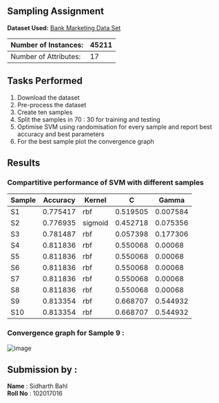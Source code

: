 ## Sampling Assignment

**Dataset Used:** [Bank Marketing Data Set](https://archive.ics.uci.edu/ml/machine-learning-databases/00222/)

| Number of Instances:  | 45211 |
|-----------------------|--------|
| Number of Attributes: | 17     |

## Tasks Performed
1. Download the dataset
2. Pre-process the dataset
3. Create ten samples 
4. Split the samples in  70 : 30 for training and testing
5. Optimise SVM using randomisation for every sample and report best accuracy and best parameters
6. For the best sample plot the convergence graph


## Results

### Compartitive performance of SVM with different samples
|Sample|	Accuracy |	Kernel |	C 	 |     Gamma |
|------|-----------|--------|---------|-----------|
|S1	|0.775417 |	rbf	   |0.519505	|0.007584 |
S2	|0.776935	|sigmoid	|0.452718	|0.075356|
S3	|0.781487	|rbf	|0.057398	|0.177306|
S4	|0.811836	|rbf	|0.550068	|0.00068|
S5	|0.811836	|rbf	|0.550068	|0.00068|
S6	|0.811836	|rbf	|0.550068	|0.00068|
S7	|0.811836	|rbf	|0.550068	|0.00068|
S8	|0.811836	|rbf	|0.550068	|0.00068|
S9	|0.813354	|rbf	|0.668707	|0.544932|
S10	|0.813354	|rbf	|0.668707	|0.544932|

### Convergence graph for Sample 9 : 
![image](https://user-images.githubusercontent.com/72706598/233004898-a8a5216a-bb06-47c6-aa0b-f2705f0fc97b.png)





## Submission by :
**Name** : Sidharth Bahl
<br>
**Roll No** : 102017016



